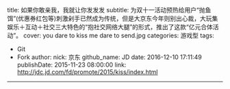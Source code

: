 title: 如果你敢亲我，我就让你发发发
subtitle: 为双十一活动预热给用户“抛鱼饵”(优惠券红包等)刺激剁手已然成为传统，但是大京东今年则别出心裁，大玩集娱乐＋互动＋社交三大特色的“抱社交网络大腿”的形式，推出了这款“亿元合体活动”。
cover: you dare to kiss me dare to send.jpg
categories: 游戏型
tags:
  - Git
  - Fork
author:
  nick: 京东
  github_name: JD
date: 2016-12-10 17:11:49
publishDate: 2015-11-23 08:00:00
link: http://jdc.jd.com/fd/promote/2015/kiss/index.html
---

<!-- more -->
